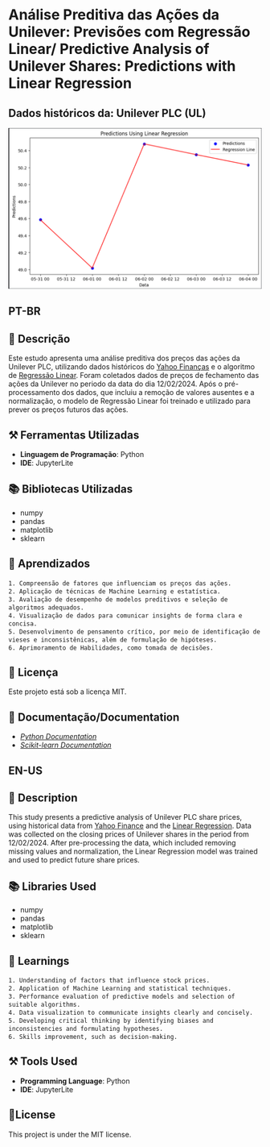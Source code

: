 
# Análise Preditiva das Ações da Unilever: Previsões com Regressão Linear/ Predictive Analysis of Unilever Shares: Predictions with Linear Regression

## Dados históricos da: Unilever PLC (UL)

![prediction_linear_regression.png](https://github.com/CarolFerr/Projetos_Data-Science/blob/main/Iniciante/predictive_analysis_unilever_shares/prediction_linear_regression.png)

## PT-BR

## 📝 Descrição
Este estudo apresenta uma análise preditiva dos preços das ações da Unilever PLC, utilizando dados históricos do [Yahoo Finanças](https://br.financas.yahoo.com/quote/UL/history/) e o algoritmo de [Regressão Linear](https://scikit-learn.org/stable/modules/generated/sklearn.linear_model.LinearRegression.html). Foram coletados dados de preços de fechamento das ações da Unilever no periodo da data do dia 12/02/2024. Após o pré-processamento dos dados, que incluiu a remoção de valores ausentes e a normalização, o modelo de Regressão Linear foi treinado e utilizado para prever os preços futuros das ações.

## ⚒️ Ferramentas Utilizadas
- __Linguagem de Programação__: Python
- __IDE__: JupyterLite

## 📚 Bibliotecas Utilizadas
- numpy
- pandas
- matplotlib
- sklearn 

## 📒 Aprendizados
    1. Compreensão de fatores que influenciam os preços das ações.
    2. Aplicação de técnicas de Machine Learning e estatística.
    3. Avaliação de desempenho de modelos preditivos e seleção de algoritmos adequados.
    4. Visualização de dados para comunicar insights de forma clara e concisa.
    5. Desenvolvimento de pensamento crítico, por meio de identificação de vieses e inconsistênicas, além de formulação de hipóteses.
    6. Aprimoramento de Habilidades, como tomada de decisões.

## 📜 Licença
Este projeto está sob a licença MIT.

## 📖 Documentação/Documentation
- [*Python Documentation*](https://docs.python.org/3/)
- [*Scikit-learn Documentation*](https://scikit-learn.org/0.21/documentation)

## EN-US

## 📝 Description
This study presents a predictive analysis of Unilever PLC share prices, using historical data from [Yahoo Finance](https://br.financas.yahoo.com/quote/UL/history/) and the [Linear Regression](https://scikit-learn.org/stable/modules/generated/sklearn.linear_model.LinearRegression.html). Data was collected on the closing prices of Unilever shares in the period from 12/02/2024. After pre-processing the data, which included removing missing values and normalization, the Linear Regression model was trained and used to predict future share prices.

## 📚 Libraries Used
- numpy
- pandas
- matplotlib
- sklearn 

## 📒 Learnings
    1. Understanding of factors that influence stock prices.
    2. Application of Machine Learning and statistical techniques.
    3. Performance evaluation of predictive models and selection of suitable algorithms.
    4. Data visualization to communicate insights clearly and concisely.
    5. Developing critical thinking by identifying biases and inconsistencies and formulating hypotheses.
    6. Skills improvement, such as decision-making.


## ⚒️ Tools Used
- __Programming Language__: Python
- __IDE__: JupyterLite

## 📜License
This project is under the MIT license.



